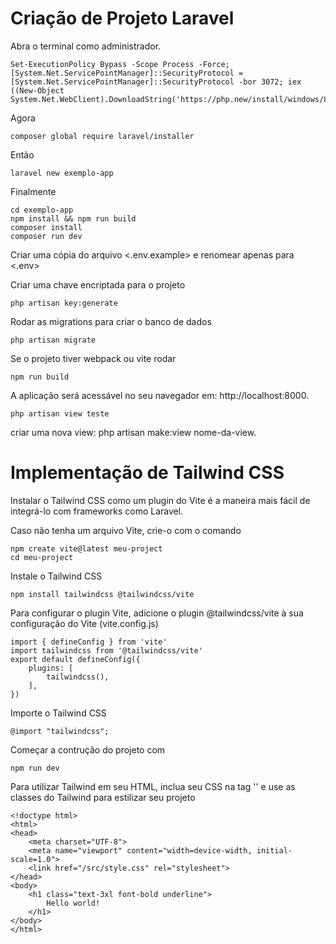 # Criação de Projeto Laravel

Abra o terminal como administrador.

    Set-ExecutionPolicy Bypass -Scope Process -Force; [System.Net.ServicePointManager]::SecurityProtocol = [System.Net.ServicePointManager]::SecurityProtocol -bor 3072; iex ((New-Object System.Net.WebClient).DownloadString('https://php.new/install/windows/8.4'))

Agora

    composer global require laravel/installer

Então

    laravel new exemplo-app

Finalmente

    cd exemplo-app
    npm install && npm run build
    composer install
    composer run dev

Criar uma cópia do arquivo <.env.example> e renomear apenas para <.env>

Criar uma chave encriptada para o projeto 

    php artisan key:generate

Rodar as migrations para criar o banco de dados 
    
    php artisan migrate

Se o projeto tiver webpack ou vite rodar 

    npm run build

A aplicação será acessável no seu navegador em: http://localhost:8000.

    php artisan view teste

criar uma nova view: php artisan make:view nome-da-view.

# Implementação de Tailwind CSS

Instalar o Tailwind CSS como um plugin do Vite é a maneira mais fácil de integrá-lo com frameworks como Laravel.

Caso não tenha um arquivo Vite, crie-o com o comando

    npm create vite@latest meu-project
    cd meu-project

Instale o Tailwind CSS

    npm install tailwindcss @tailwindcss/vite

Para configurar o plugin Vite, adicione o plugin @tailwindcss/vite à sua configuração do Vite (vite.config.js)

    import { defineConfig } from 'vite'
    import tailwindcss from '@tailwindcss/vite'
    export default defineConfig({
        plugins: [
            tailwindcss(),
        ],
    })

Importe o Tailwind CSS

    @import "tailwindcss";

Começar a contrução do projeto com 

    npm run dev

Para utilizar Tailwind em seu HTML, inclua seu CSS na tag '<head>' e use as classes do Tailwind para estilizar seu projeto

    <!doctype html>
    <html>
    <head>
        <meta charset="UTF-8">
        <meta name="viewport" content="width=device-width, initial-scale=1.0">
        <link href="/src/style.css" rel="stylesheet">
    </head>
    <body>
        <h1 class="text-3xl font-bold underline">
            Hello world!
        </h1>
    </body>
    </html>
